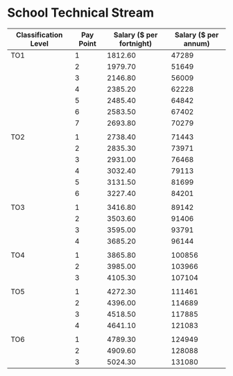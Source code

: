 # School Technical Stream

| Classification Level | Pay Point | Salary ($ per fortnight) | Salary ($ per annum) |
|----------------------|----------|------------------------|---------------------|
| TO1                 | 1        | 1812.60                | 47289               |
|                     | 2        | 1979.70                | 51649               |
|                     | 3        | 2146.80                | 56009               |
|                     | 4        | 2385.20                | 62228               |
|                     | 5        | 2485.40                | 64842               |
|                     | 6        | 2583.50                | 67402               |
|                     | 7        | 2693.80                | 70279               |
|                      |          |                        |                     |
| TO2                 | 1        | 2738.40                | 71443               |
|                     | 2        | 2835.30                | 73971               |
|                     | 3        | 2931.00                | 76468               |
|                     | 4        | 3032.40                | 79113               |
|                     | 5        | 3131.50                | 81699               |
|                     | 6        | 3227.40                | 84201               |
|                      |          |                        |                     |
| TO3                 | 1        | 3416.80                | 89142               |
|                     | 2        | 3503.60                | 91406               |
|                     | 3        | 3595.00                | 93791               |
|                     | 4        | 3685.20                | 96144               |
|                      |          |                        |                     |
| TO4                 | 1        | 3865.80                | 100856              |
|                     | 2        | 3985.00                | 103966              |
|                     | 3        | 4105.30                | 107104              |
|                      |          |                        |                     |
| TO5                 | 1        | 4272.30                | 111461              |
|                     | 2        | 4396.00                | 114689              |
|                     | 3        | 4518.50                | 117885              |
|                     | 4        | 4641.10                | 121083              |
|                      |          |                        |                     |
| TO6                 | 1        | 4789.30                | 124949              |
|                     | 2        | 4909.60                | 128088              |
|                     | 3        | 5024.30                | 131080              |
